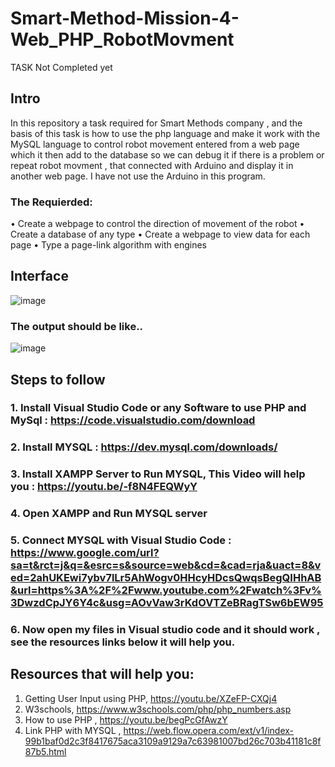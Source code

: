 # Smart-Method-Mission-4-Web_PHP_RobotMovment
TASK Not Completed yet
## Intro
In this repository a task required for Smart Methods company , and the basis of this task is how to use the php language and make it work with the MySQL language to control robot movement entered from a web page which it then add to the database so we can debug it if there is a problem or repeat robot movment , that connected with Arduino and display it in another web page. I have not use the Arduino in this program.

### The Requierded:
• Create a webpage to control the direction of movement of the robot
• Create a database of any type
• Create a webpage to view data for each page
• Type a page-link algorithm with engines

## Interface
![image](https://user-images.githubusercontent.com/109436965/185189118-74ed8e6b-2860-46be-b4cc-8acf60c504d8.png)
### The output should be like..
![image](https://user-images.githubusercontent.com/109436965/185189146-f58e1ef5-4e27-404b-b45b-29669f14a89e.png)

## Steps to follow
 ### 1. Install Visual Studio Code or any Software to use PHP and MySql : https://code.visualstudio.com/download
 ### 2. Install MYSQL : https://dev.mysql.com/downloads/
 ### 3. Install XAMPP Server to Run MYSQL, This Video will help you : https://youtu.be/-f8N4FEQWyY
 ### 4. Open XAMPP and Run MYSQL server
 ### 5. Connect MYSQL with Visual Studio Code : https://www.google.com/url?sa=t&rct=j&q=&esrc=s&source=web&cd=&cad=rja&uact=8&ved=2ahUKEwi7ybv7lLr5AhWogv0HHcyHDcsQwqsBegQIHhAB&url=https%3A%2F%2Fwww.youtube.com%2Fwatch%3Fv%3DwzdCpJY6Y4c&usg=AOvVaw3rKdOVTZeBRagTSw6bEW95
 ### 6. Now open my files in Visual studio code and it should work , see the resources links below it will help you.
 
 
 ## Resources that will help you:
 1. Getting User Input using PHP, https://youtu.be/XZeFP-CXQj4
 2. W3schools,  https://www.w3schools.com/php/php_numbers.asp
 3. How to use PHP , https://youtu.be/begPcGfAwzY
 4. Link PHP with MYSQL , https://web.flow.opera.com/ext/v1/index-99b1baf0d2c3f8417675aca3109a9129a7c63981007bd26c703b41181c8f87b5.html
   
